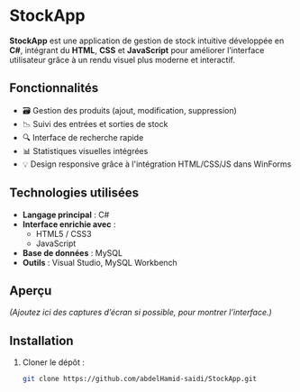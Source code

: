 # StockApp

**StockApp** est une application de gestion de stock intuitive développée en **C#**, intégrant du **HTML**, **CSS** et **JavaScript** pour améliorer l’interface utilisateur grâce à un rendu visuel plus moderne et interactif.


## Fonctionnalités

- 🗃️ Gestion des produits (ajout, modification, suppression)
- 📉 Suivi des entrées et sorties de stock
- 🔍 Interface de recherche rapide
- 📊 Statistiques visuelles intégrées
- 💡 Design responsive grâce à l'intégration HTML/CSS/JS dans WinForms


##  Technologies utilisées

- **Langage principal** : C#
- **Interface enrichie avec** :
  - HTML5 / CSS3
  - JavaScript
- **Base de données** : MySQL
- **Outils** : Visual Studio, MySQL Workbench


## Aperçu

*(Ajoutez ici des captures d’écran si possible, pour montrer l’interface.)*


## Installation

1. Cloner le dépôt :
   ```bash
   git clone https://github.com/abdelHamid-saidi/StockApp.git

